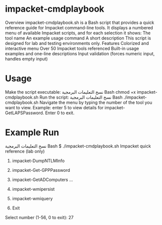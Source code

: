 # impacket-cmdplaybook

Overview
impacket-cmdplaybook.sh is a Bash script that provides a quick reference guide for Impacket command-line tools.
It displays a numbered menu of available Impacket scripts, and for each selection it shows:
The tool name
An example usage command
A short description
This script is designed for lab and testing environments only.
Features
Colorized and interactive menu
Over 50 Impacket tools referenced
Built-in usage examples and one-line descriptions
Input validation (forces numeric input, handles empty input)

# Usage

Make the script executable:
نسخ التعليمات البرمجية
Bash
chmod +x impacket-cmdplaybook.sh
Run the script:
نسخ التعليمات البرمجية
Bash
./impacket-cmdplaybook.sh
Navigate the menu by typing the number of the tool you want to view.
Example: enter 5 to view details for impacket-GetLAPSPassword.
Enter 0 to exit.

# Example Run
نسخ التعليمات البرمجية
Bash
$ ./impacket-cmdplaybook.sh
Impacket quick reference (lab only)

 1) impacket-DumpNTLMInfo
 2) impacket-Get-GPPPassword
 3) impacket-GetADComputers
 ...
55) impacket-wmipersist
56) impacket-wmiquery

0) Exit

Select number (1-56, 0 to exit): 27




#
